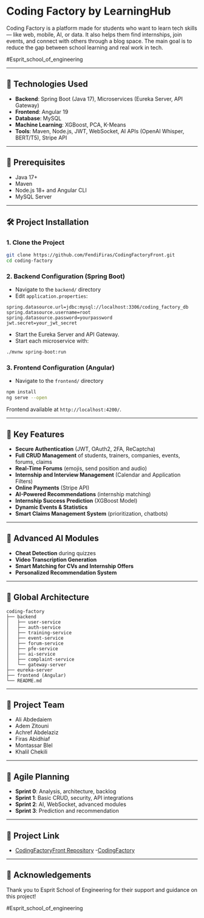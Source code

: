 
# Coding Factory by LearningHub

Coding Factory is a platform made for students who want to learn tech skills — like web, mobile, AI, or data.
It also helps them find internships, join events, and connect with others through a blog space.
The main goal is to reduce the gap between school learning and real work in tech.

#Esprit_school_of_engineering

---

## 🚀 Technologies Used

- **Backend**: Spring Boot (Java 17), Microservices (Eureka Server, API Gateway)
- **Frontend**: Angular 19
- **Database**: MySQL
- **Machine Learning**: XGBoost, PCA, K-Means
- **Tools**: Maven, Node.js, JWT, WebSocket, AI APIs (OpenAI Whisper, BERT/T5), Stripe API

---

## 📄 Prerequisites

- Java 17+
- Maven
- Node.js 18+ and Angular CLI
- MySQL Server

---

## 🛠️ Project Installation

### 1. Clone the Project

```bash
git clone https://github.com/FendiFiras/CodingFactoryFront.git
cd coding-factory
```

### 2. Backend Configuration (Spring Boot)

- Navigate to the `backend/` directory
- Edit `application.properties`:

```properties
spring.datasource.url=jdbc:mysql://localhost:3306/coding_factory_db
spring.datasource.username=root
spring.datasource.password=yourpassword
jwt.secret=your_jwt_secret
```

- Start the Eureka Server and API Gateway.
- Start each microservice with:

```bash
./mvnw spring-boot:run
```

### 3. Frontend Configuration (Angular)

- Navigate to the `frontend/` directory

```bash
npm install
ng serve --open
```

Frontend available at `http://localhost:4200/`.

---

## 🔄 Key Features

- **Secure Authentication** (JWT, OAuth2, 2FA, ReCaptcha)
- **Full CRUD Management** of students, trainers, companies, events, forums, claims
- **Real-Time Forums** (emojis, send position and audio)
- **Internship and Interview Management** (Calendar and Application Filters)
- **Online Payments** (Stripe API)
- **AI-Powered Recommendations** (internship matching)
- **Internship Success Prediction** (XGBoost Model)
- **Dynamic Events & Statistics**
- **Smart Claims Management System** (prioritization, chatbots)

---

## 📅 Advanced AI Modules

- **Cheat Detection** during quizzes
- **Video Transcription Generation**
- **Smart Matching for CVs and Internship Offers**
- **Personalized Recommendation System**

---

## 📂 Global Architecture

```
coding-factory
├── backend
│   ├── user-service
│   ├── auth-service
│   ├── training-service
│   ├── event-service
│   ├── forum-service
│   ├── pfe-service
│   ├── ai-service
│   ├── complaint-service
│   └── gateway-server
├── eureka-server
├── frontend (Angular)
└── README.md
```

---

## 💼 Project Team

- Ali Abdedaiem
- Adem Zitouni
- Achref Abdelaziz
- Firas Abidhiaf
- Montassar Blel
- Khalil Chekili

---

## 📅 Agile Planning

- **Sprint 0**: Analysis, architecture, backlog
- **Sprint 1**: Basic CRUD, security, API integrations
- **Sprint 2**: AI, WebSocket, advanced modules
- **Sprint 3**: Prediction and recommendation

---

## 🔗 Project Link

- [CodingFactoryFront Repository](https://github.com/FendiFiras/CodingFactoryFront)
-[CodingFactory](https://github.com/FendiFiras/CodingFactory/tree/Back)

---

## 💍 Acknowledgements

Thank you to Esprit School of Engineering for their support and guidance on this project!

#Esprit_school_of_engineering
